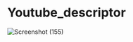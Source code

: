 # Youtube_descriptor
![Screenshot (155)](https://user-images.githubusercontent.com/86162533/179573539-cf7789fe-fb58-4c67-8ded-7c8248400d07.png)
